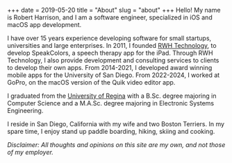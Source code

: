 +++
date = 2019-05-20
title = "About" 
slug = "about" 
+++
Hello! My name is Robert Harrison, and I am a software engineer, specialized in iOS and macOS app development.

I have over 15 years experience developing software for small startups, universities and large enterprises. In 2011, I founded [RWH Technology][rwhtechnology], to develop SpeakColors, a speech therapy app for the iPad. Through RWH Technology, I also provide development and consulting services to clients to develop their own apps. From 2014-2021, I developed award winning mobile apps for the University of San Diego. From 2022-2024, I worked at GoPro, on the macOS version of the Quik video editor app.

I graduated from the [University of Regina][UofR] with a B.Sc. degree majoring in Computer Science and a M.A.Sc. degree majoring in Electronic Systems Engineering.

I reside in San Diego, California with my wife and two Boston Terriers. In my spare time, I enjoy stand up paddle boarding, hiking, skiing and cooking.

*Disclaimer: All thoughts and opinions on this site are my own, and not those of my employer.*

[rwhtechnology]: https://rwhtechnology.com
[UofR]: https://www.uregina.ca